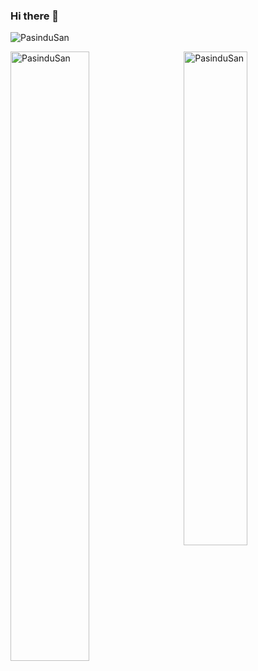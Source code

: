 ### Hi there 👋
<p align="left"> <img src="https://komarev.com/ghpvc/?username=PasinduSan&color=brightgreen" alt="PasinduSan" /> </p>


<img align="left" width="50%" src="https://github-readme-stats.vercel.app/api?username=PasinduSan&show_icons=true"
        alt="PasinduSan" />
 
<img align="right" style="float:right;" width="45%" src="https://github-readme-stats.vercel.app/api/top-langs/?username=PasinduSan&layout=compact"
        alt="PasinduSan" />
